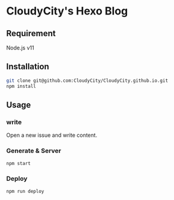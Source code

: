 
# CloudyCity's Hexo Blog

## Requirement

Node.js v11

## Installation

```bash
git clone git@github.com:CloudyCity/CloudyCity.github.io.git
npm install
```

## Usage

### write

Open a new issue and write content.

### Generate & Server

```bash
npm start
```

### Deploy

```bash
npm run deploy
```
